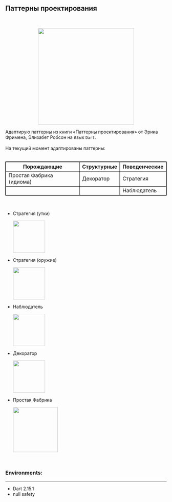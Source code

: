 <!DOCTYPE html>
<html>
   <style>
      table, th, td {
        border:1px solid black;
      }
   </style>
   <body>
      <h2>Паттерны проектирования</h2>
      <br>
      <p align="center">
         <img src="https://user-images.githubusercontent.com/47568606/147931423-74cb66ef-63ef-498b-82dd-a3128bd2d8a1.png" height="300">
      </p>
      Адаптирую паттерны из книги «Паттерны проектирования» от Эрика Фримена, Элизабет Робсон на язык <code>Dart</code>.
      <br>
      <br>
      На текущий момент адаптированы паттерны:
      <br>
      <br>
      <table>
         <tr>
            <th>Порождающие</th>
            <th>Структурные</th>
            <th>Поведенческие</th>
         </tr>
         <tr>
            <td>Простая Фабрика (идиома)</td>
            <td>Декоратор</td>
            <td>Стратегия</td>
         </tr>
         <tr>
            <td></td>
            <td></td>
            <td>Наблюдатель</td>
         </tr>
      </table>
   </body>
</html>
<br>

- Стратегия (утки)

    <p>
        <img src="https://user-images.githubusercontent.com/47568606/147931666-5c88a892-c9ca-4f20-a831-fcafffc19736.png" height="100">
    </p>
    
- Стратегия (оружие)

    <p>
        <img src="https://user-images.githubusercontent.com/47568606/147932196-af25aa59-40a0-4637-ad40-9aa424e1e4e8.png" height=100>
    </p>
    
- Наблюдатель

    <p>
        <img src="https://user-images.githubusercontent.com/47568606/147932917-60c5a957-0179-4336-a153-f52db8abda72.png" height=100>
    </p>
    
- Декоратор

    <p>
        <img src="https://user-images.githubusercontent.com/47568606/147933149-3ded83c8-eac1-4ae7-b34d-66e4c2ec0085.png" height=100>
    </p>

- Простая Фабрика

    <p>
        <img src="https://i.pinimg.com/564x/dd/42/d3/dd42d32f58fd4ef6d57b018b485b2c7c.jpg" height=140>
    </p>

<br>

### Environments:
---

- Dart 2.15.1
- null safety
